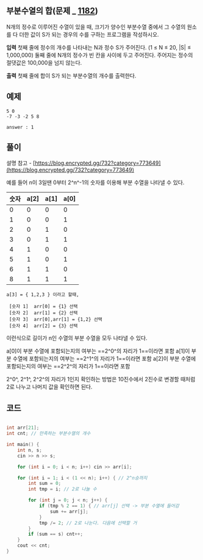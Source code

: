 
## 부분수열의 합(문제 _ [1182](https://www.acmicpc.net/problem/1182))

N개의 정수로 이루어진 수열이 있을 때, 크기가 양수인 부분수열 중에서 그 수열의 원소를 다 더한 값이 S가 되는 경우의 수를 구하는 프로그램을 작성하시오.

**입력**
첫째 줄에 정수의 개수를 나타내는 N과 정수 S가 주어진다. (1 ≤ N ≤ 20, |S| ≤ 1,000,000) 둘째 줄에 N개의 정수가 빈 칸을 사이에 두고 주어진다. 주어지는 정수의 절댓값은 100,000을 넘지 않는다.


**출력**
첫째 줄에 합이 S가 되는 부분수열의 개수를 출력한다.

 
## 예제

	5 0
	-7 -3 -2 5 8

	answer : 1


## 풀이

설명 참고 - [https://blog.encrypted.gg/732?category=773649](https://blog.encrypted.gg/732?category=773649)

예를 들어 n이 3일땐 0부터 2^n^-1의 숫자를 이용해 부분 수열을 나타낼 수 있다.

| 숫자 | a[2] | a[1]| a[0]|
|--|--|--|--|
| 0 | 0 | 0 | 0 | 
| 1 | 0 | 0 | 1 |
| 2 | 0 | 1 | 0 |
| 3 | 0 | 1 | 1 |
| 4 | 1 | 0 | 0 |
| 5 | 1 | 0 | 1 |
| 6 | 1 | 1 | 0 |
| 8 | 1 | 1 | 1 |

    a[3] = { 1,2,3 } 이라고 할때, 
    
     [숫자 1]  arr[0] = {1} 선택
     [숫자 2]  arr[1] = {2} 선택
     [숫자 3]  arr[0],arr[1] = {1,2} 선택
     [숫자 4]  arr[2] = {3} 선택

이런식으로 길이가 n인 수열의 부분 수열을 모두 나타낼 수 있다.

   a[0]이 부분 수열에 포함되는지의 여부는 ==2^0^의 자리가 1==이라면 포함 
   a[1]이 부분 수열에 포함되는지의 여부는 ==2^1^의 자리가 1==이라면 포함 
   a[2]이 부분 수열에 포함되는지의 여부는 ==2^2^의 자리가 1==이라면 포함

 2^0^, 2^1^, 2^2^의 자리가 1인지 확인하는 방법은 10진수에서 2진수로 변경할 때처럼 2로 나누고 나머지 값을 확인하면 된다. 
 
## 코드

  

```cpp

int arr[21];
int cnt; // 만족하는 부분수열의 개수

int main() {
	int n, s;
	cin >> n >> s;

	for (int i = 0; i < n; i++) cin >> arr[i];

	for (int i = 1; i < (1 << n); i++) { // 2^n승까지
		int sum = 0;
		int tmp = i; // 2로 나눌 수

		for (int j = 0; j < n; j++) {
			if (tmp % 2 == 1) { // arr[j] 선택 -> 부분 수열에 들어감
				sum += arr[j];
			}
			tmp /= 2; // 2로 나눈다. 다음에 선택할 거
		}
		if (sum == s) cnt++;
	}
	cout << cnt;
}
```